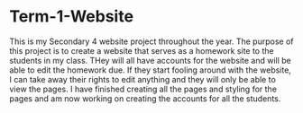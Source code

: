 # Term-1-Website
This is my Secondary 4 website project throughout the year.
The purpose of this project is to create a website that serves as a homework site to the students in my class. THey will all have accounts for the website and will be able to edit the homework due. If they start fooling around with the website, I can take away their rights to edit anything and they will only be able to view the pages. I have finished creating all the pages and styling for the pages and am now working on creating the accounts for all the students.

